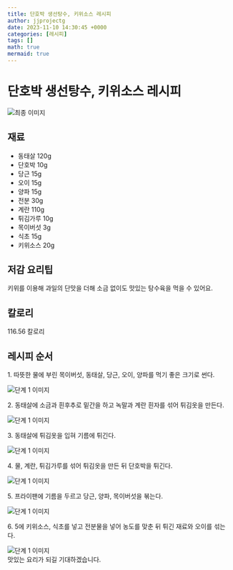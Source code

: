 ```yaml
---
title: 단호박 생선탕수, 키위소스 레시피
author: jjprojectg
date: 2023-11-10 14:30:45 +0000
categories: [레시피]
tags: []
math: true
mermaid: true
---
```

<meta name="og:type" content="website"/>
<meta charset="UTF-8"/>
<div class="header">
  <h1>단호박 생선탕수, 키위소스 레시피</h1>
</div>

<div class="container my-4">
  <div class="row">
    <div class="col-12 col-md-6">
      <div class="recipe-image">
        <img src="http://www.foodsafetykorea.go.kr/uploadimg/20190410/20190410113325_1554863605497.jpg" class="step-image" alt="최종 이미지"/>
      </div>
    </div>
    <div class="col-12 col-md-6">
      <div class="ingredients">
        <h2>재료</h2>
        <ul class="card">
          <li> 동태살 120g </li>
          <li>  단호박 10g </li>
          <li>  당근 15g </li>
          <li>  오이 15g </li>
          <li>  양파 15g </li>
          <li>  전분 30g </li>
          <li>  계란 110g </li>
          <li>  튀김가루 10g </li>
          <li>  목이버섯 3g </li>
          <li>  식초 15g </li>
          <li>  키위소스 20g </li>
</ul>
      </div>
    </div>
    <div class="col-12 col-md-6">
      <div class="ingredients">
        <h2>저감 요리팁</h2>
        <div class="card"> 
          <p>
            키위를 이용해 과일의 단맛을 더해 소금 없이도 맛있는 탕수육을 먹을 수 있어요.
          </p>
        </div>
      </div>
      <div class="ingredients">
        <h2>칼로리</h2>
        <div class="card"> 
          <p>
            116.56 칼로리
          </p>
        </div>
      </div>
    </div>
  </div>

  <h2 class="my-4">레시피 순서</h2>
    <div class="card recipe-card">
    <div class="card-body recipe-stesp">
      <p class="card-text step-description">1. 따뜻한 물에 부린 목이버섯, 동태살, 당근, 오이, 양파를 먹기 좋은 크기로 썬다.</p>
      <img src="http://www.foodsafetykorea.go.kr/uploadimg/20190410/20190410113411_1554863651965.jpg" alt="단계 1 이미지" class="step-image"/>
    </div>
  </div>
  <div class="card recipe-card">
    <div class="card-body recipe-stesp">
      <p class="card-text step-description">2. 동태살에 소금과 흰후추로 밑간을 하고 녹말과 계란 흰자를 섞어 튀김옷을 만든다.</p>
      <img src="http://www.foodsafetykorea.go.kr/uploadimg/20190410/20190410113433_1554863673905.jpg" alt="단계 1 이미지" class="step-image"/>
    </div>
  </div>
  <div class="card recipe-card">
    <div class="card-body recipe-stesp">
      <p class="card-text step-description">3. 동태살에 튀김옷을 입혀 기름에 튀긴다.</p>
      <img src="http://www.foodsafetykorea.go.kr/uploadimg/20190410/20190410113446_1554863686651.jpg" alt="단계 1 이미지" class="step-image"/>
    </div>
  </div>
  <div class="card recipe-card">
    <div class="card-body recipe-stesp">
      <p class="card-text step-description">4. 물, 계란, 튀김가루를 섞어 튀김옷을 만든 뒤 단호박을 튀긴다.</p>
      <img src="http://www.foodsafetykorea.go.kr/uploadimg/20190410/20190410113501_1554863701195.jpg" alt="단계 1 이미지" class="step-image"/>
    </div>
  </div>
  <div class="card recipe-card">
    <div class="card-body recipe-stesp">
      <p class="card-text step-description">5. 프라이팬에 기름을 두르고 당근, 양파, 목이버섯을 볶는다.</p>
      <img src="http://www.foodsafetykorea.go.kr/uploadimg/20190410/20190410113518_1554863718684.jpg" alt="단계 1 이미지" class="step-image"/>
    </div>
  </div>
  <div class="card recipe-card">
    <div class="card-body recipe-stesp">
      <p class="card-text step-description">6. 5에 키위소스, 식초를 넣고 전분물을 넣어 농도를 맞춘 뒤 튀긴 재료와 오이를 섞는다.</p>
      <img src="http://www.foodsafetykorea.go.kr/uploadimg/20190410/20190410113535_1554863735706.jpg" alt="단계 1 이미지" class="step-image"/>
    </div>
  </div>

</div>
맛있는 요리가 되길 기대하겠습니다.

